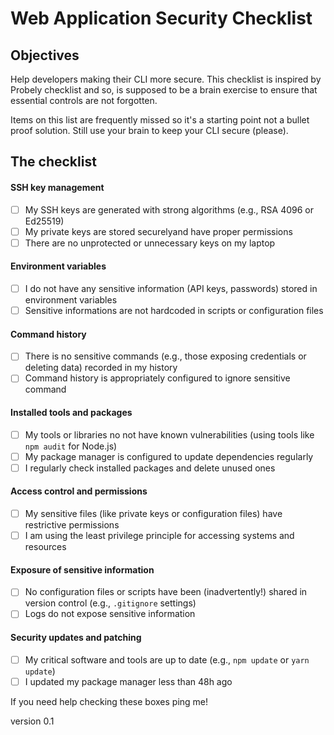 # Web Application Security Checklist

## Objectives

Help developers making their CLI more secure. This checklist is inspired by Probely checklist and so, is supposed to be a brain exercise to ensure that essential controls are not forgotten.

Items on this list are frequently missed so it's a starting point not a bullet proof solution. Still use your brain to keep your CLI secure (please). 

## The checklist
#### SSH key management
- [ ] My SSH keys are generated with strong algorithms (e.g., RSA 4096 or Ed25519)
- [ ] My private keys are stored securelyand have proper permissions
- [ ] There are no unprotected or unnecessary keys on my laptop
#### Environment variables
- [ ] I do not have any sensitive information (API keys, passwords) stored in environment variables
- [ ] Sensitive informations are not hardcoded in scripts or configuration files
#### Command history
- [ ] There is no sensitive commands (e.g., those exposing credentials or deleting data) recorded in my history
- [ ] Command history is appropriately configured to ignore sensitive command
#### Installed tools and packages
- [ ] My tools or libraries no not have known vulnerabilities (using tools like `npm audit` for Node.js)
- [ ] My package manager is configured to update dependencies regularly
- [ ] I regularly check installed packages and delete unused ones  
#### Access control and permissions
- [ ] My sensitive files (like private keys or configuration files) have restrictive permissions
- [ ] I am using the least privilege principle for accessing systems and resources
#### Exposure of sensitive information
- [ ] No configuration files or scripts have been (inadvertently!) shared in version control (e.g., `.gitignore` settings)
- [ ] Logs do not expose sensitive information
#### Security updates and patching
- [ ] My critical software and tools are up to date (e.g., `npm update` or `yarn update`)
- [ ] I updated my package manager less than 48h ago

If you need help checking these boxes ping me!


version 0.1
